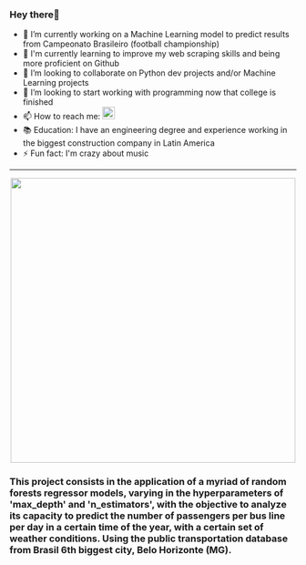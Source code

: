 ### Hey there👋

- 🔭 I’m currently working on a Machine Learning model to predict results from Campeonato Brasileiro (football championship)
- 🌱 I'm currently learning to improve my web scraping skills and being more proficient on Github
- 👯 I’m looking to collaborate on Python dev projects and/or Machine Learning projects
- 🤔 I’m looking to start working with programming now that college is finished
- 📫 How to reach me: [<img align="side" alt="codeSTACKr | LinkedIn" width="22px" src="https://cdn-icons-png.flaticon.com/512/174/174857.png" />][linkedin]
- 📚 Education: I have an engineering degree and experience working in the biggest construction company in Latin America
- ⚡ Fun fact: I'm crazy about music

---
<p align="center">
<a href="https://github.com/campos-Allan/random_forests-belo_horizonte-public_transportation" target="_blank">
  <img src="https://i.imgur.com/4uQt37X.png" | width="500px" />
 </a>
</p>
  
### This project consists in the application of a myriad of random forests regressor models, varying in the hyperparameters of 'max_depth' and 'n_estimators', with the objective to analyze its capacity to predict the number of passengers per bus line per day in a certain time of the year, with a certain set of weather conditions. Using the public transportation database from Brasil 6th biggest city, Belo Horizonte (MG).
 

[linkedin]:https://www.linkedin.com/in/allan-camposs/
[project]:https://github.com/campos-Allan/random_forests-belo_horizonte-public_transportation
